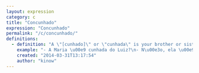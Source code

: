 ```yaml
---
layout: expression
category: c
title: "Concunhado"
expression: "Concunhado"
permalink: "/c/concunhado/"
definitions:
  - definition: "A \"[cunhado]\" or \"cunhada\" is your brother or sister in law. And a \"concunhado\" (a) would be your brother-in-law's wife, or your sister-in-law's husband."
    example: "- A Maria \u00e9 cunhada do Luiz?\n- N\u00e3o, ela \u00e9 concunhada dele."
    created: "2014-03-31T13:17:54"
    author: "kinow"
---
```

